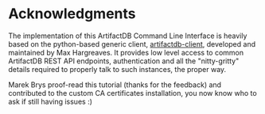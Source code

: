 # Acknowledgments

The implementation of this ArtifactDB Command Line Interface is heavily based on the python-based generic client,
[artifactdb-client](https://github.com/artifactdb/artifactdb-client), developed and maintained by Max Hargreaves. It
provides low level access to common ArtifactDB REST API endpoints, authentication and all the "nitty-gritty" details
required to properly talk to such instances, the proper way.

Marek Brys proof-read this tutorial (thanks for the feedback) and contributed to the custom CA certificates
installation, you now know who to ask if still having issues :)

